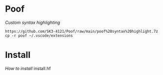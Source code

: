 # Poof
_Custom syntax highlighting_

    https://github.com/SK3-4121/Poof/raw/main/poof%20syntax%20highlight.7z
    cp -r poof ~/.vscode/extensions

# Install
_How to install_
    install.hf
